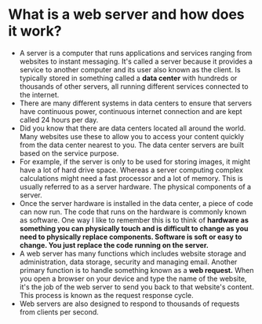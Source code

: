 # What is a web server and how does it work?
- A server is a computer that runs applications and services ranging from websites to instant messaging. It's called a server because it provides a service to another computer and its user also known as the client. Is typically stored in something called a **data center** with hundreds or thousands of other servers, all running different services connected to the internet.
- There are many different systems in data centers to ensure that servers have continuous power, continuous internet connection and are kept called 24 hours per day.
- Did you know that there are data centers located all around the world. Many websites use these to allow you to access your content quickly from the data center nearest to you. The data center servers are built based on the service purpose.
- For example, if the server is only to be used for storing images, it might have a lot of hard drive space. Whereas a server computing complex calculations might need a fast processor and a lot of memory. This is usually referred to as a server hardware. The physical components of a server. 
- Once the server hardware is installed in the data center, a piece of code can now run. The code that runs on the hardware is commonly known as software. One way I like to remember this is to think of **hardware as something you can physically touch and is difficult to change as you need to physically replace components. Software is soft or easy to change. You just replace the code running on the server.**
- A web server has many functions which includes website storage and administration, data storage, security and managing email. Another primary function is to handle something known as a **web request.** When you open a browser on your device and type the name of the website, it's the job of the web server to send you back to that website's content. This process is known as the request response cycle.
- Web servers are also designed to respond to thousands of requests from clients per second.
